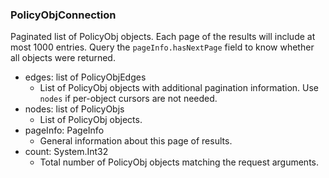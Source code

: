 ### PolicyObjConnection
Paginated list of PolicyObj objects. Each page of the results will include at most 1000 entries. Query the `pageInfo.hasNextPage` field to know whether all objects were returned.

- edges: list of PolicyObjEdges
  - List of PolicyObj objects with additional pagination information. Use `nodes` if per-object cursors are not needed.
- nodes: list of PolicyObjs
  - List of PolicyObj objects.
- pageInfo: PageInfo
  - General information about this page of results.
- count: System.Int32
  - Total number of PolicyObj objects matching the request arguments.
